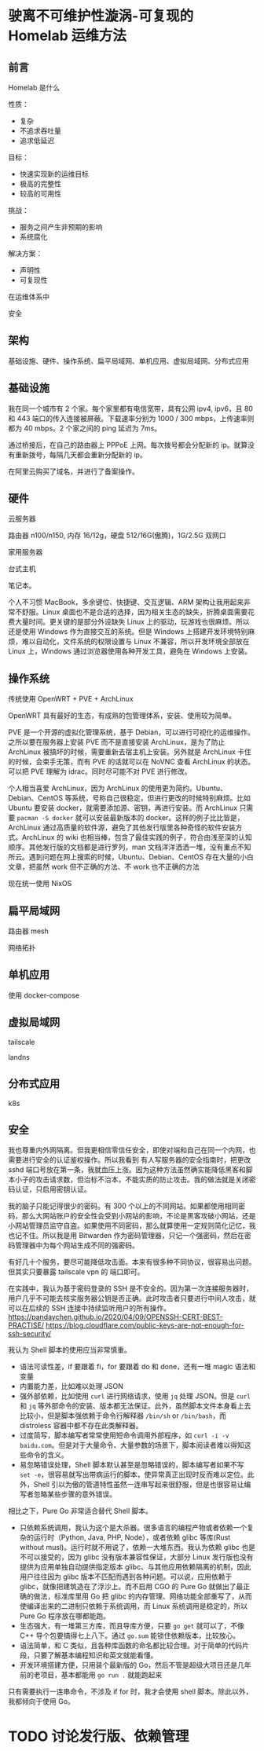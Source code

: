 # 驶离不可维护性漩涡-可复现的 Homelab 运维方法

## 前言

Homelab 是什么

性质：

- 复杂
- 不追求吞吐量
- 追求低延迟

目标：

- 快速实现新的运维目标
- 极高的完整性
- 较高的可用性

挑战：

- 服务之间产生非预期的影响
- 系统腐化

解决方案：

- 声明性
- 可复现性

在运维体系中

安全

## 架构

基础设施、硬件、操作系统、扁平局域网、单机应用、虚拟局域网、分布式应用

## 基础设施

我在同一个城市有 2 个家。每个家里都有电信宽带，具有公网 ipv4, ipv6，且 80 和 443 端口的传入连接被屏蔽。下载速率分别为 1000 / 300 mbps，上传速率则都为 40 mbps。2 个家之间的 ping 延迟为 7ms。

通过桥接后，在自己的路由器上 PPPoE 上网。每次拨号都会分配新的 ip。就算没有重新拨号，每隔几天都会重新分配新的 ip。

在阿里云购买了域名，并进行了备案操作。

## 硬件

云服务器

路由器 n100/n150, 内存 16/12g，硬盘 512/16G(傲腾)，1G/2.5G 双网口

家用服务器 

台式主机

笔记本。

个人不习惯 MacBook，多余键位、快捷键、交互逻辑、ARM 架构让我用起来非常不舒服。Linux 桌面也不是合适的选择，因为相关生态的缺失，折腾桌面需要花费大量时间。更关键的是部分外设缺失 Linux 上的驱动，玩游戏也很麻烦。所以还是使用 Windows 作为直接交互的系统。但是 Windows 上搭建开发环境特别麻烦，难以自动化，文件系统的权限设置与 Linux 不兼容，所以开发环境全部放在 Linux 上，Windows 通过浏览器使用各种开发工具，避免在 Windows 上安装。

## 操作系统

传统使用 OpenWRT + PVE + ArchLinux

OpenWRT 具有最好的生态，有成熟的包管理体系，安装、使用较为简单。

PVE 是一个开源的虚拟化管理系统，基于 Debian，可以进行可视化的运维操作。之所以要在服务器上安装 PVE 而不是直接安装 ArchLinux，是为了防止 ArchLinux 被搞坏的时候，需要重新去宿主机上安装。另外就是 ArchLinux 卡住的时候，会束手无策，而有 PVE 的话就可以在 NoVNC 查看 ArchLinux 的状态。可以把 PVE 理解为 idrac。同时尽可能不对 PVE 进行修改。

个人相当喜爱 ArchLinux，因为 ArchLinux 的使用更为简约。Ubuntu、Debian、CentOS 等系统，号称自己很稳定，但进行更改的时候特别麻烦。比如 Ubuntu 要安装 docker，就需要添加源、密钥，再进行安装。而 ArchLinux 只需要 `pacman -S docker` 就可以安装最新版本的 docker。这样的例子比比皆是，ArchLinux 通过高质量的软件源，避免了其他发行版里各种奇怪的软件安装方式。ArchLinux 的 wiki 也相当棒，包含了最佳实践的例子，符合由浅至深的认知顺序。其他发行版的文档都是进行罗列，man 文档洋洋洒洒一堆，没有重点不知所云。遇到问题在网上搜索的时候，Ubuntu、Debian、CentOS 存在大量的小白文章，把虽然 work 但不正确的方法、不 work 也不正确的方法

现在统一使用 NixOS

## 扁平局域网

路由器 mesh

网络拓扑

## 单机应用

使用 docker-compose

## 虚拟局域网

tailscale

landns

## 分布式应用



k8s

## 安全

我也尊重内外网隔离。但我更相信零信任安全，即使对端和自己在同一个内网，也需要进行安全的认证鉴权操作。所以我看到 有人写服务器的安全指南时，把更改 sshd 端口号放在第一条，我就血压上涨。因为这种方法虽然确实能降低黑客和脚本小子的攻击请求数，但治标不治本，不能实质的防止攻击。我的做法就是关闭密码认证，只启用密钥认证。

我的脑子只能记得很少的密码。有 300 个以上的不同网站。如果都使用相同密码，那么大网站账户的安全性会受到小网站的影响，不论是黑客攻破小网站，还是小网站管理员监守自盗。如果使用不同密码，那么就算使用一定规则简化记忆，我也记不住。所以我是用 Bitwarden 作为密码管理器，只记一个强密码，然后在密码管理器中为每个网站生成不同的强密码。

有好几十个服务，要尽可能降低攻击面。本来有很多种不同协议，很容易出问题。但其实只要暴露 tailscale vpn 的 端口即可。

在实践中，我认为基于密码登录的 SSH 是不安全的。因为第一次连接服务器时，用户几乎不可能去核实服务器公钥是否正确。此时攻击者只要进行中间人攻击，就可以在后续的 SSH 连接中持续监听用户的所有操作。<https://pandaychen.github.io/2020/04/09/OPENSSH-CERT-BEST-PRACTISE/> <https://blog.cloudflare.com/public-keys-are-not-enough-for-ssh-security/>

我认为 Shell 脚本的使用应当非常慎重。

- 语法可读性差，if 要跟着 fi，for 要跟着 do 和 done，还有一堆 magic 语法和变量
- 内置能力差，比如难以处理 JSON
- 强外部依赖，比如使用 `curl` 进行网络请求，使用 `jq` 处理 JSON。但是 `curl` 和 `jq` 等外部命令的安装、版本都无法保证。此外，虽然脚本文件本身看上去比较小，但是脚本强依赖于命令行解释器 `/bin/sh` or `/bin/bash`，而 distroless 容器中都不存在此类解释器。
- 过度简写，脚本编写者常常使用短命令调用外部程序，如 `curl -i -v baidu.com`。但是对于大量命令、大量参数的场景下，脚本阅读者难以得知这些命令的含义。
- 易忽略错误处理，Shell 脚本默认甚至是忽略错误的，脚本编写者如果不写 `set -e`，很容易就写出带病运行的脚本，使异常真正出现时反而难以定位。此外，Shell 引以为傲的管道特性虽然一连串写起来很舒服，但是也很容易让编写者忽略某些步骤的意外错误。

相比之下，Pure Go 非常适合替代 Shell 脚本。

- 只依赖系统调用，我认为这个是大杀器。很多语言的编程产物或者依赖一个复杂的运行时（Python, Java, PHP, Node），或者依赖 glibc 等库(Rust without musl)。运行时就不用说了，依赖一大堆东西。我认为依赖 glibc 也是不可以接受的，因为 glibc 没有版本兼容性保证，大部分 Linux 发行版也没有提供为应用单独自动提供指定版本 glibc、与其他应用依赖隔离的机制，因此用户往往因为 glibc 版本不匹配而遇到各种问题。可以说，应用依赖于 glibc，就像把建筑造在了浮沙上。而不启用 CGO 的 Pure Go 就做出了最正确的做法，标准库里用 Go 把 glibc 的内存管理、网络功能全部重写了，从而使编译出来的二进制只依赖于系统调用，而 Linux 系统调用是稳定的，所以 Pure Go 程序放在哪都能跑。
- 生态强大，有一堆第三方库，而且导库方便，只要 `go get` 就可以了，不像 C++ 导个包要搞得七上八下。通过 `go.sum` 能锁住依赖版本，比较放心。
- 语法简单，和 C 类似，且各种库函数的命名都比较合理。对于简单的代码片段，只要了解基本编程知识和英文就能看懂。
- 开发环境搭建方便，只用装个最新版的 Go，然后不管是超级大项目还是几年前的老项目，基本都能用 `go run .` 就能跑起来

只有需要执行一连串命令，不涉及 if for 时，我才会使用 shell 脚本。除此以外，我都倾向于使用 Go。

# TODO 讨论发行版、依赖管理